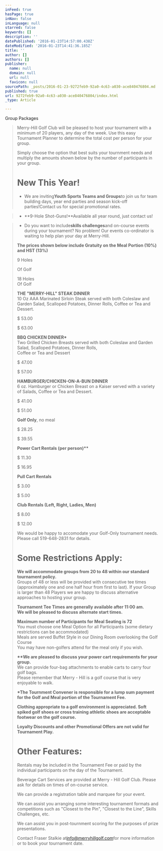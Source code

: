 ```yaml
---
inFeed: true
hasPage: true
inNav: false
inLanguage: null
starred: false
keywords: []
description: ''
datePublished: '2016-01-23T14:57:00.438Z'
dateModified: '2016-01-23T14:41:36.185Z'
title: ''
author: []
authors: []
publisher:
  name: null
  domain: null
  url: null
  favicon: null
sourcePath: _posts/2016-01-23-9272feb9-92a0-4c63-a030-ace840476804.md
published: true
url: 9272feb9-92a0-4c63-a030-ace840476804/index.html
_type: Article

---
```

Group Packages

> Merry-Hill Golf Club will be pleased to host your tournament with a minimum of 20 players, any day of the week. Use this easy Tournament Planner to determine the total cost per person for your group.
> 
> Simply choose the option that best suits your tournment needs and multiply the amounts shown below by the number of participants in your group.
> 
> # **New This Year!**
> 
> * We are inviting**Youth Sports Teams and Groups**to join us for team building days, year end parties and season kick-off parties!Contact us for special promotional rates.

> * **9-Hole Shot-Guns!**Available all year round, just contact us!

> * Do you want to include**skills challenges**and on-course events during your tournament? No problem! Our events co-ordinator is waiting to help plan your day at Merry-Hill.
> 
> **The prices shown below include Gratuity on the Meal Portion (10%) and HST (13%)**
> 
> 9 Holes  
> 
> Of Golf
> 
> 18 Holes  
> Of Golf
> 
> **THE "MERRY-HILL" STEAK DINNER**  
> 10 Oz AAA Marinated Sirloin Steak served with both Coleslaw and Garden Salad, Scalloped Potatoes, Dinner Rolls, Coffee or Tea and Dessert.
> 
> $ 53.00
> 
> $ 63.00
> 
> **BBQ CHICKEN DINNER\***  
> Two Grilled Chicken Breasts served with both Coleslaw and Garden Salad, Scalloped Potatoes, Dinner Rolls,  
> Coffee or Tea and Dessert
> 
> $ 47.00
> 
> $ 57.00
> 
> **HAMBURGER/CHICKEN-ON-A-BUN DINNER**  
> 6 oz. Hamburger or Chicken Breast on a Kaiser served with a variety of Salads, Coffee or Tea and Dessert.
> 
> $ 41.00
> 
> $ 51.00
> 
> **Golf Only**, no meal
> 
> $ 28.25
> 
> $ 39.55
> 
> **Power Cart Rentals (per person)\*\***
> 
> $ 11.30
> 
> $ 16.95
> 
> **Pull Cart Rentals**
> 
> $   3.00
> 
> $   5.00
> 
> **Club Rentals (Left, Right, Ladies, Men)**
> 
> $   8.00
> 
> $ 12.00
> 
> We would be happy to accomodate your Golf-Only tournament needs. Please call 519-648-2831 for details.
> 
> # Some Restrictions Apply:
> 
> **We will accommodate groups from 20 to 48 within our standard tournament policy.**  
> Groups of 48 or less will be provided with consecutive tee times (approximately one and one half hour from first to last). If your Group is larger than 48 Players we are happy to discuss alternative approaches to hosting your group.
> 
> **Tournament Tee Times are generally available after 11:00 am.  
> We will be pleased to discuss alternate start times.**
> 
> **Maximum number of Participants for Meal Seating is 72**  
> You must choose one Meal Option for all Participants (some dietary restrictions can be accommodated)  
> Meals are served Buffet Style in our Dining Room overlooking the Golf Course  
> You may have non-golfers attend for the meal only if you wish.
> 
> **\*\*We are pleased to discuss your power cart requirements for your group.**  
> We can provide four-bag attachments to enable carts to carry four golf bags.  
> Please remember that Merry - Hill is a golf course that is very enjoyable to walk.
> 
> **\*The Tournment Convener is responsible for a lump sum payment for the Golf and Meal portion of the Tournament Fee.**
> 
> **Clothing appropriate to a golf environment is appreciated. Soft spiked golf shoes or cross training athletic shoes are acceptable footwear on the golf course.**
> 
> **Loyalty Discounts and other Promotional Offers are not valid for Tournament Play.**
> 
> # Other Features:
> 
> Rentals may be included in the Tournament Fee or paid by the individual participants on the day of the Tournament.
> 
> Beverage Cart Services are provided at Merry - Hill Golf Club. Please ask for details on times of on-course service.
> 
> We can provide a registration table and marquee for your event.
> 
> We can assist you arranging some interesting tournament formats and competitions such as "Closest to the Pin", "Closest to the Line", Skills Challenges, etc.
> 
> We can assist you in post-tournment scoring for the purposes of prize presentations.
> 
> Contact Fraser Stalkie at[info@merryhillgolf.com][0]for more information or to book your tournament date.



[0]: mailto:info@merryhillgolf.com